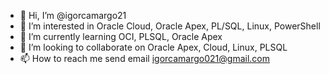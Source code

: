 - 👋 Hi, I’m @igorcamargo21
- 👀 I’m interested in Oracle Cloud, Oracle Apex, PL/SQL, Linux, PowerShell
- 🌱 I’m currently learning OCI, PLSQL, Oracle Apex
- 💞️ I’m looking to collaborate on Oracle Apex, Cloud, Linux, PLSQL
- 📫 How to reach me send email igorcamargo021@gmail.com

<!---
igorcamargo21/igorcamargo21 is a ✨ special ✨ repository because its `README.md` (this file) appears on your GitHub profile.
You can click the Preview link to take a look at your changes.
--->

